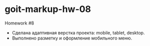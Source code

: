 # goit-markup-hw-08

Homework #8

- Сделана адаптивная верстка проекта: mobile, tablet, desktop.
- Выполнено разметку и оформление мобильного меню.
